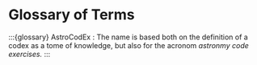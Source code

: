 # Glossary of Terms


:::{glossary}
AstroCodEx
: The name is based both on the definition of a codex as a tome of knowledge, but also for the acronom *astronmy code exercises.*
:::